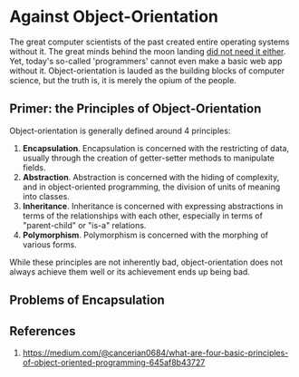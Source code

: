 # Against Object-Orientation
The great computer scientists of the past created entire operating systems without it. The great minds behind the moon landing [did not need it either](https://github.com/chrislgarry/Apollo-11). Yet, today's so-called 'programmers' cannot even make a basic web app without it. Object-orientation is lauded as the building blocks of computer science, but the truth is, it is merely the opium of the people.

## Primer: the Principles of Object-Orientation
Object-orientation is generally defined around 4 principles:
1. **Encapsulation**. Encapsulation is concerned with the restricting of data, usually through the creation of getter-setter methods to manipulate fields.
2. **Abstraction**. Abstraction is concerned with the hiding of complexity, and in object-oriented programming, the division of units of meaning into classes.
3. **Inheritance**. Inheritance is concerned with expressing abstractions in terms of the relationships with each other, especially in terms of "parent-child" or "is-a" relations.
4. **Polymorphism**. Polymorphism is concerned with the morphing of various forms.

While these principles are not inherently bad, object-orientation does not always achieve them well or its achievement ends up being bad.

## Problems of Encapsulation

## References
1. https://medium.com/@cancerian0684/what-are-four-basic-principles-of-object-oriented-programming-645af8b43727
